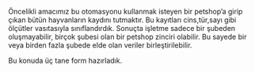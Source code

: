 Öncelikli amacımız bu otomasyonu kullanmak isteyen bir petshop’a girip çıkan bütün hayvanların kaydını tutmaktır. Bu kayıtları cins,tür,sayı gibi ölçütler vasıtasıyla sınıflandırdık. Sonuçta işletme sadece bir şubeden oluşmayabilir, birçok şubesi olan bir petshop zinciri olabilir. Bu sayede bir veya birden fazla şubede elde olan veriler birleştirilebilir.

Bu konuda üç tane form hazırladık.


